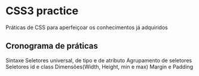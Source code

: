 # CSS3 practice

Práticas de CSS para aperfeiçoar os conhecimentos já adquiridos

## Cronograma de práticas

Sintaxe
Seletores universal, de tipo e de atributo
Agrupamento de seletores
Seletores id e class
Dimensões(Width, Height, min e max)
Margin e Padding
